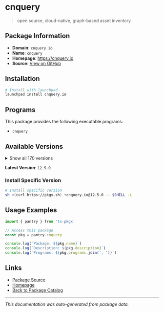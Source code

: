 # cnquery

> open source, cloud-native, graph-based asset inventory

## Package Information

- **Domain**: `cnquery.io`
- **Name**: `cnquery`
- **Homepage**: https://cnquery.io
- **Source**: [View on GitHub](https://github.com/pkgxdev/pantry/tree/main/projects/cnquery.io/package.yml)

## Installation

```bash
# Install with launchpad
launchpad install cnquery.io
```

## Programs

This package provides the following executable programs:

- `cnquery`

## Available Versions

<details>
<summary>Show all 170 versions</summary>

- `12.5.0`, `12.4.0`, `12.3.0`, `12.2.1`, `12.2.0`
- `12.1.0`, `12.0.0`, `11.69.1`, `11.69.0`, `11.68.0`
- `11.67.1`, `11.67.0`, `11.66.1`, `11.66.0`, `11.65.0`
- `11.64.0`, `11.63.1`, `11.63.0`, `11.62.1`, `11.62.0`
- `11.61.0`, `11.60.0`, `11.59.0`, `11.58.0`, `11.57.2`
- `11.57.1`, `11.57.0`, `11.56.0`, `11.55.0`, `11.54.0`
- `11.53.2`, `11.53.1`, `11.53.0`, `11.52.0`, `11.51.2`
- `11.51.1`, `11.51.0`, `11.50.0`, `11.49.0`, `11.48.0`
- `11.47.1`, `11.47.0`, `11.46.2`, `11.46.1`, `11.46.0`
- `11.45.1`, `11.45.0`, `11.44.0`, `11.43.0`, `11.42.0`
- `11.41.0`, `11.40.0`, `11.39.0`, `11.38.0`, `11.37.1`
- `11.37.0`, `11.36.2`, `11.36.1`, `11.36.0`, `11.35.0`
- `11.34.0`, `11.33.1`, `11.33.0`, `11.32.0`, `11.31.1`
- `11.31.0`, `11.30.2`, `11.30.1`, `11.30.0`, `11.29.0`
- `11.28.1`, `11.28.0`, `11.27.0`, `11.26.0`, `11.25.0`
- `11.24.0`, `11.23.2`, `11.23.1`, `11.23.0`, `11.22.0`
- `11.21.1`, `11.21.0`, `11.20.1`, `11.20.0`, `11.19.1`
- `11.19.0`, `11.18.0`, `11.17.0`, `11.16.1`, `11.16.0`
- `11.15.1`, `11.15.0`, `11.14.1`, `11.14.0`, `11.13.2`
- `11.13.1`, `11.13.0`, `11.12.2`, `11.12.1`, `11.12.0`
- `11.11.0`, `11.10.0`, `11.9.1`, `11.9.0`, `11.8.0`
- `11.7.3`, `11.7.2`, `11.7.1`, `11.7.0`, `11.6.3`
- `11.6.2`, `11.6.1`, `11.6.0`, `11.5.0`, `11.4.3`
- `11.4.2`, `11.4.1`, `11.4.0`, `11.3.1`, `11.3.0`
- `11.2.0`, `11.1.1`, `11.1.0`, `11.0.2`, `11.0.1`
- `11.0.0`, `10.12.2`, `10.12.1`, `10.12.0`, `10.11.1`
- `10.11.0`, `10.10.0`, `10.9.3`, `10.9.2`, `10.9.1`
- `10.9.0`, `10.8.4`, `10.8.3`, `10.8.2`, `10.8.1`
- `10.8.0`, `10.7.3`, `10.7.2`, `10.7.1`, `10.7.0`
- `10.6.1`, `10.6.0`, `10.5.0`, `10.4.2`, `10.4.1`
- `10.4.0`, `10.3.4`, `10.3.3`, `10.3.2`, `10.3.1`
- `10.3.0`, `10.2.0`, `10.1.6`, `10.1.5`, `10.1.4`
- `10.1.3`, `10.1.2`, `10.1.1`, `10.1.0`, `10.0.3`
- `10.0.2`, `10.0.1`, `10.0.0`, `9.14.0`, `9.13.0`

</details>

**Latest Version**: `12.5.0`

### Install Specific Version

```bash
# Install specific version
sh <(curl https://pkgx.sh) +cnquery.io@12.5.0 -- $SHELL -i
```

## Usage Examples

```typescript
import { pantry } from 'ts-pkgx'

// Access this package
const pkg = pantry.cnquery

console.log(`Package: ${pkg.name}`)
console.log(`Description: ${pkg.description}`)
console.log(`Programs: ${pkg.programs.join(', ')}`)
```

## Links

- [Package Source](https://github.com/pkgxdev/pantry/tree/main/projects/cnquery.io/package.yml)
- [Homepage](https://cnquery.io)
- [Back to Package Catalog](../../package-catalog.md)

---

*This documentation was auto-generated from package data.*
